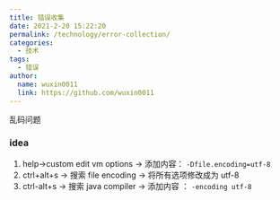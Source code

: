 ```yaml
---
title: 错误收集
date: 2021-2-20 15:22:20
permalink: /technology/error-collection/
categories: 
  - 技术
tags: 
  - 错误
author: 
  name: wuxin0011
  link: https://github.com/wuxin0011
---
```



乱码问题


### idea

1. help->custom edit vm options -> 添加内容： `-Dfile.encoding=utf-8`
2. ctrl+alt+s -> 搜索 file encoding -> 将所有选项修改成为 utf-8
3. ctrl-alt+s -> 搜索 java compiler -> 添加内容 ： `-encoding utf-8`

